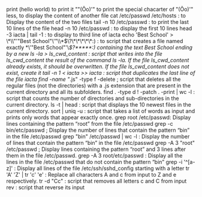 print (hello world) to print it
"\"(Ôo)'" to print the special chacarter of "(Ôo)'" 
 less, to display the content of another file 
cat /etc/passwd /etc/hosts : to Display the content of the two files
 tail -n 10 /etc/passwd : to print the last 10 lines of the file 
 head -n 10 /etc/passwd : to display the first 10 lines 
head -3 iacta | tail -1 : to display to third line of iacta
echo 'Best School' > \\\*\\\\"'\"Best School\"\\'"\\\\\*\$\\\?\\\*\\\*\\\*\\\*\\\*:\) : to script that creates a file named exactly \*\\'"Best School"\'\\*$\?\*\*\*\*\*:) containing the text Best School ending by a new 
 ls -la > ls_cwd_content : script that writes into the file ls_cwd_content the result of the command ls -la. If the file ls_cwd_content already exists, it should be overwritten. If the file ls_cwd_content does not exist, create it 
 tail -n 1 < iacta >> iacta : script that duplicates the last line of the file iacta
find -name "*.js" -type f -delete ; script that deletes all the regular files (not the directories) with a .js extension that are present in the current directory and all its subfolders.
find . -type d ! -patch . -print | wc -l : script that counts the number of directories and sub-directories in the current directory.
 ls -t | head : script that displays the 10 newest files in the current directory.
sort | uniq -u : script that takes a list of words as input and prints only words that appear exactly once.
grep root /etc/passwd: Display lines containing the pattern “root” from the file /etc/passwd
grep -c bin/etc/passwd ; Display the number of lines that contain the pattern “bin” in the file /etc/passwd
grep  "bin" /etc/passwd | wc -l : Display the number of lines that contain the pattern “bin” in the file /etc/passwd
grep -A 3 "root" /etc/passwd ; Display lines containing the pattern “root” and 3 lines after them in the file /etc/passwd.
grep -A 3 root/etc/passwd : Display all the lines in the file /etc/passwd that do not contain the pattern “bin”
grep -i '^[a-z]' : Display all lines of the file /etc/ssh/sshd_config starting with a letter 
tr 'A' 'Z' | tr 'c' 'e' : Replace all characters A and c from input to Z and e respectively.
tr -d "Cc" : script that removes all letters c and C from input 
 rev : script that reverse its input
